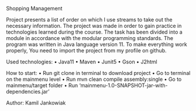 Shopping Management

Project presents a list of order on which I use streams to take out the necessary information.
The project was made in order to gain practice in technologies learned during the course.
The task has been divided into a module in accordance with the modular programming standards.
The program was written in Java language version 11. To make everything work properly, You need to import the project from my profile on github.


Used technologies:
•	Java11
•	Maven
•	Junit5
•	Gson
•	J2html

How to start:
•	Run git clone in terminal to download project
•	Go to terminal on the mainmenu level
•	Run mvn clean compile assembly:single
•	Go to mainmenu/target folder
•	Run ‘mainmenu-1.0-SNAPSHOT-jar-with-dependencies.jar’


Author:
Kamil Jankowiak
